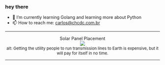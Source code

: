 ### hey there 

- :seedling: I’m currently learning Golang and learning more about Python
- :mailbox: How to reach me: carlos@chcdc.com.br


---


<!-- xkcd -->
<p align="center">Solar Panel Placement</br><img src=https://imgs.xkcd.com/comics/solar_panel_placement.png></br><font size =2>alt: Getting the utility people to run transmission lines to Earth is expensive, but it will pay for itself in no time.</br></font></p></table></p> 


<!-- xkcd -->
---
